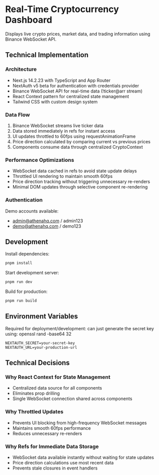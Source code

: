 # Real-Time Cryptocurrency Dashboard

Displays live crypto prices, market data, and trading information using Binance WebSocket API.

## Technical Implementation

### Architecture

- Next.js 14.2.23 with TypeScript and App Router
- NextAuth v5 beta for authentication with credentials provider
- Binance WebSocket API for real-time data (!ticker@arr stream)
- React Context pattern for centralized state management
- Tailwind CSS with custom design system

### Data Flow

1. Binance WebSocket streams live ticker data
2. Data stored immediately in refs for instant access
3. UI updates throttled to 60fps using requestAnimationFrame
4. Price direction calculated by comparing current vs previous prices
5. Components consume data through centralized CryptoContext

### Performance Optimizations

- WebSocket data cached in refs to avoid state update delays
- Throttled UI rendering to maintain smooth 60fps
- Price direction tracking without triggering unnecessary re-renders
- Minimal DOM updates through selective component re-rendering

### Authentication

Demo accounts available:

- admin@athenahq.com / admin123
- demo@athenahq.com / demo123

## Development

Install dependencies:

```bash
pnpm install
```

Start development server:

```bash
pnpm run dev
```

Build for production:

```bash
pnpm run build
```

## Environment Variables

Required for deployment/development:
can just generate the secret key using: openssl rand -base64 32

```
NEXTAUTH_SECRET=your-secret-key
NEXTAUTH_URL=your-production-url
```

## Technical Decisions

### Why React Context for State Management

- Centralized data source for all components
- Eliminates prop drilling
- Single WebSocket connection shared across components

### Why Throttled Updates

- Prevents UI blocking from high-frequency WebSocket messages
- Maintains smooth 60fps performance
- Reduces unnecessary re-renders

### Why Refs for Immediate Data Storage

- WebSocket data available instantly without waiting for state updates
- Price direction calculations use most recent data
- Prevents stale closures in event handlers
